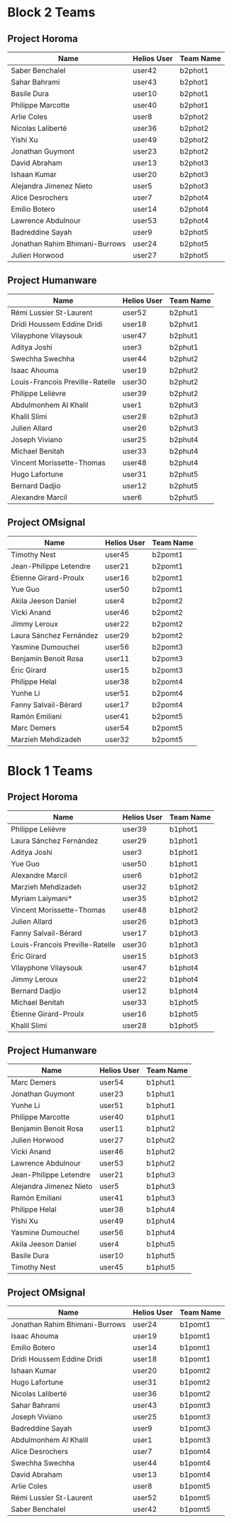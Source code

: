 # Block 2 Teams
## Project Horoma
Name | Helios User | Team Name
--- | --- | ---
Saber Benchalel | user42 | b2phot1
Sahar Bahrami | user43 | b2phot1
Basile Dura | user10 | b2phot1
Philippe Marcotte | user40 | b2phot1
Arlie Coles | user8 | b2phot2
Nicolas Laliberté | user36 | b2phot2
Yishi Xu | user49 | b2phot2
Jonathan Guymont | user23 | b2phot2
David Abraham | user13 | b2phot3
Ishaan Kumar | user20 | b2phot3
Alejandra Jimenez Nieto | user5 | b2phot3
Alice Desrochers | user7 | b2phot4
Emilio Botero | user14 | b2phot4
Lawrence Abdulnour | user53 | b2phot4
Badreddine Sayah | user9 | b2phot5
Jonathan Rahim Bhimani-Burrows | user24 | b2phot5
Julien Horwood | user27 | b2phot5


## Project Humanware
Name | Helios User | Team Name
--- | --- | ---
Rémi Lussier St-Laurent | user52 | b2phut1
Dridi Houssem Eddine Dridi | user18 | b2phut1
Vilayphone Vilaysouk | user47 | b2phut1
Aditya Joshi | user3 | b2phut1
Swechha Swechha | user44 | b2phut2
Isaac Ahouma | user19 | b2phut2
Louis-Francois Preville-Ratelle | user30 | b2phut2
Philippe Lelièvre | user39 | b2phut2
Abdulmonhem Al Khalil | user1 | b2phut3
Khalil Slimi | user28 | b2phut3
Julien Allard | user26 | b2phut3
Joseph Viviano | user25 | b2phut4
Michael Benitah | user33 | b2phut4
Vincent Morissette-Thomas | user48 | b2phut4
Hugo Lafortune | user31 | b2phut5
Bernard Dadjio | user12 | b2phut5
Alexandre Marcil | user6 | b2phut5


## Project OMsignal
Name | Helios User | Team Name
--- | --- | ---
Timothy Nest | user45 | b2pomt1
Jean-Philippe Letendre | user21 | b2pomt1
Étienne Girard-Proulx | user16 | b2pomt1
Yue Guo | user50 | b2pomt1
Akila Jeeson Daniel | user4 | b2pomt2
Vicki Anand | user46 | b2pomt2
Jimmy Leroux | user22 | b2pomt2
Laura Sánchez Fernández | user29 | b2pomt2
Yasmine Dumouchel | user56 | b2pomt3
Benjamin Benoit Rosa | user11 | b2pomt3
Éric Girard | user15 | b2pomt3
Philippe Helal | user38 | b2pomt4
Yunhe Li | user51 | b2pomt4
Fanny Salvail-Bérard | user17 | b2pomt4
Ramón Emiliani | user41 | b2pomt5
Marc Demers | user54 | b2pomt5
Marzieh Mehdizadeh | user32 | b2pomt5


# Block 1 Teams
## Project Horoma
Name | Helios User | Team Name
--- | --- | ---
Philippe Lelièvre | user39 | b1phot1
Laura Sánchez Fernández | user29 | b1phot1
Aditya Joshi | user3 | b1phot1
Yue Guo | user50 | b1phot1
Alexandre Marcil | user6 | b1phot2
Marzieh Mehdizadeh | user32 | b1phot2
Myriam Laiymani* | user35 | b1phot2
Vincent Morissette-Thomas | user48 | b1phot2
Julien Allard | user26 | b1phot3
Fanny Salvail-Bérard | user17 | b1phot3
Louis-Francois Preville-Ratelle | user30 | b1phot3
Éric Girard | user15 | b1phot3
Vilayphone Vilaysouk | user47 | b1phot4
Jimmy Leroux | user22 | b1phot4
Bernard Dadjio | user12 | b1phot4
Michael Benitah | user33 | b1phot5
Étienne Girard-Proulx | user16 | b1phot5
Khalil Slimi | user28 | b1phot5


## Project Humanware
Name | Helios User | Team Name
--- | --- | ---
Marc Demers | user54 | b1phut1
Jonathan Guymont | user23 | b1phut1
Yunhe Li | user51 | b1phut1
Philippe Marcotte | user40 | b1phut1
Benjamin Benoit Rosa | user11 | b1phut2
Julien Horwood | user27 | b1phut2
Vicki Anand | user46 | b1phut2
Lawrence Abdulnour | user53 | b1phut2
Jean-Philippe Letendre | user21 | b1phut3
Alejandra Jimenez Nieto | user5 | b1phut3
Ramón Emiliani | user41 | b1phut3
Philippe Helal | user38 | b1phut4
Yishi Xu | user49 | b1phut4
Yasmine Dumouchel | user56 | b1phut4
Akila Jeeson Daniel | user4 | b1phut5
Basile Dura | user10 | b1phut5
Timothy Nest | user45 | b1phut5


## Project OMsignal
Name | Helios User | Team Name
--- | --- | ---
Jonathan Rahim Bhimani-Burrows | user24 | b1pomt1
Isaac Ahouma | user19 | b1pomt1
Emilio Botero | user14 | b1pomt1
Dridi Houssem Eddine Dridi | user18 | b1pomt1
Ishaan Kumar | user20 | b1pomt2
Hugo Lafortune | user31 | b1pomt2
Nicolas Laliberté | user36 | b1pomt2
Sahar Bahrami | user43 | b1pomt3
Joseph Viviano | user25 | b1pomt3
Badreddine Sayah | user9 | b1pomt3
Abdulmonhem Al Khalil | user1 | b1pomt3
Alice Desrochers | user7 | b1pomt4
Swechha Swechha | user44 | b1pomt4
David Abraham | user13 | b1pomt4
Arlie Coles | user8 | b1pomt5
Rémi Lussier St-Laurent | user52 | b1pomt5
Saber Benchalel | user42 | b1pomt5
